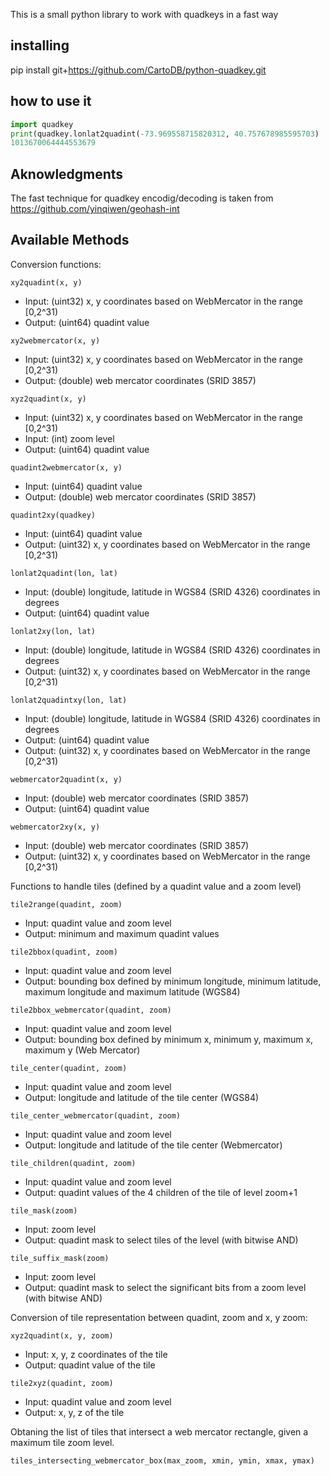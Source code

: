 
This is a small python library to work with quadkeys in a fast way

## installing

pip install git+https://github.com/CartoDB/python-quadkey.git

## how to use it

```python
import quadkey
print(quadkey.lonlat2quadint(-73.969558715820312, 40.757678985595703)
1013670064444553679
```
## Aknowledgments

The fast technique for quadkey encodig/decoding is taken from https://github.com/yinqiwen/geohash-int

## Available Methods

Conversion functions:

`xy2quadint(x, y)`
* Input:  (uint32) x, y coordinates based on WebMercator in the range [0,2^31)
* Output: (uint64) quadint value

`xy2webmercator(x, y)`
* Input:  (uint32) x, y coordinates based on WebMercator in the range [0,2^31)
* Output: (double) web mercator coordinates (SRID 3857)

`xyz2quadint(x, y)`
* Input:  (uint32) x, y coordinates based on WebMercator in the range [0,2^31)
* Input:  (int)    zoom level
* Output: (uint64) quadint value

`quadint2webmercator(x, y)`
* Input:  (uint64) quadint value
* Output: (double) web mercator coordinates (SRID 3857)

`quadint2xy(quadkey)`
* Input:  (uint64) quadint value
* Output: (uint32) x, y coordinates based on WebMercator in the range [0,2^31)

`lonlat2quadint(lon, lat)`
* Input:  (double) longitude, latitude in WGS84 (SRID 4326) coordinates in degrees
* Output: (uint64) quadint value

`lonlat2xy(lon, lat)`
* Input:  (double) longitude, latitude in WGS84 (SRID 4326) coordinates in degrees
* Output: (uint32) x, y coordinates based on WebMercator in the range [0,2^31)

`lonlat2quadintxy(lon, lat)`
* Input:  (double) longitude, latitude in WGS84 (SRID 4326) coordinates in degrees
* Output: (uint64) quadint value
* Output: (uint32) x, y coordinates based on WebMercator in the range [0,2^31)

`webmercator2quadint(x, y)`
* Input:  (double) web mercator coordinates (SRID 3857)
* Output: (uint64) quadint value

`webmercator2xy(x, y)`
* Input:  (double) web mercator coordinates (SRID 3857)
* Output: (uint32) x, y coordinates based on WebMercator in the range [0,2^31)


Functions to handle tiles (defined by a quadint value and a zoom level)

`tile2range(quadint, zoom)`

* Input: quadint value and zoom level
* Output: minimum and maximum quadint values

`tile2bbox(quadint, zoom)`

* Input: quadint value and zoom level
* Output: bounding box defined by minimum longitude, minimum latitude, maximum longitude and maximum latitude (WGS84)

`tile2bbox_webmercator(quadint, zoom)`

* Input: quadint value and zoom level
* Output: bounding box defined by minimum x, minimum y, maximum x, maximum y (Web Mercator)

`tile_center(quadint, zoom)`

* Input: quadint value and zoom level
* Output: longitude and latitude of the tile center (WGS84)

`tile_center_webmercator(quadint, zoom)`

* Input: quadint value and zoom level
* Output: longitude and latitude of the tile center (Webmercator)

`tile_children(quadint, zoom)`

* Input: quadint value and zoom level
* Output: quadint values of the 4 children of the tile of level zoom+1

`tile_mask(zoom)`

* Input: zoom level
* Output: quadint mask to select tiles of the level (with bitwise AND)

`tile_suffix_mask(zoom)`

* Input: zoom level
* Output: quadint mask to select the significant bits from a zoom level (with bitwise AND)

Conversion of tile representation between quadint, zoom and x, y zoom:

`xyz2quadint(x, y, zoom)`

* Input: x, y, z coordinates of the tile
* Output: quadint value of the tile

`tile2xyz(quadint, zoom)`

* Input: quadint value and zoom level
* Output: x, y, z of the tile

Obtaning the list of tiles that intersect a web mercator rectangle,
given a maximum tile zoom level.

`tiles_intersecting_webmercator_box(max_zoom, xmin, ymin, xmax, ymax)`
